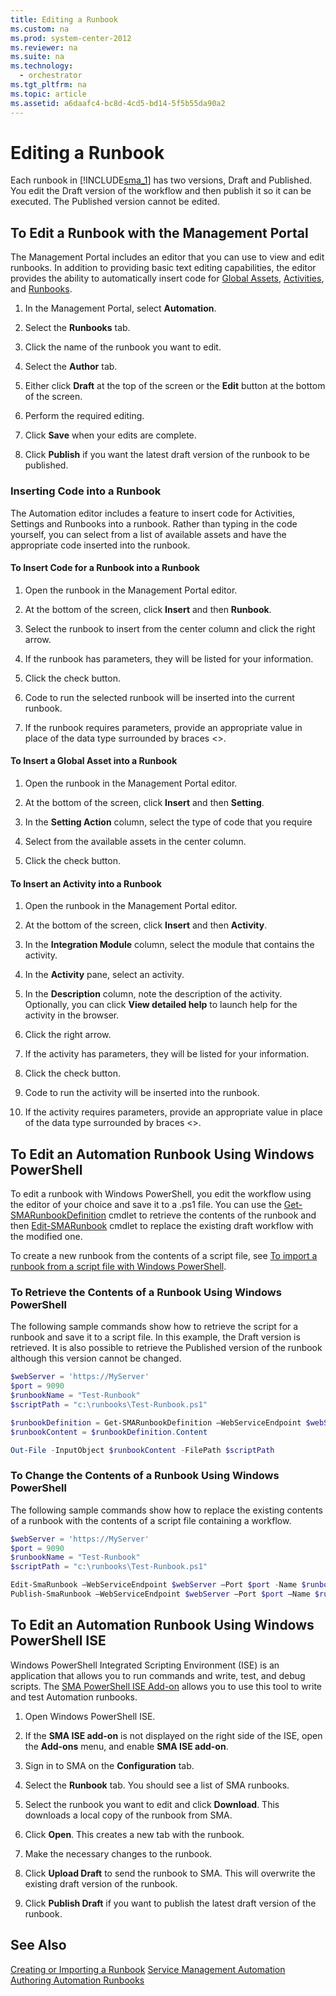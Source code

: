 ```yaml
---
title: Editing a Runbook
ms.custom: na
ms.prod: system-center-2012
ms.reviewer: na
ms.suite: na
ms.technology: 
  - orchestrator
ms.tgt_pltfrm: na
ms.topic: article
ms.assetid: a6daafc4-bc8d-4cd5-bd14-5f5b55da90a2
---
```

# Editing a Runbook
Each runbook in [!INCLUDE[sma_1](./Token/sma_1_md.md)] has two versions, Draft and Published. You edit the Draft version of the workflow and then publish it so it can be executed. The Published version cannot be edited.

## <a name="Portal"></a>To Edit a Runbook with the Management Portal
The Management Portal includes an editor that you can use to view and edit runbooks. In addition to providing basic text editing capabilities, the editor provides the ability to automatically insert code for [Global Assets](#InsertGlobalSetting), [Activities](#InsertActivity), and [Runbooks](#InsertRunbook).

1.  In the Management Portal, select **Automation**.

2.  Select the **Runbooks** tab.

3.  Click the name of the runbook you want to edit.

4.  Select the **Author** tab.

5.  Either click **Draft** at the top of the screen or the **Edit** button at the bottom of the screen.

6.  Perform the required editing.

7.  Click **Save** when your edits are complete.

8.  Click **Publish** if you want the latest draft version of the runbook to be published.

### <a name="InsertingCode"></a>Inserting Code into a Runbook
The Automation editor includes a feature to insert code for Activities, Settings and Runbooks into a runbook. Rather than typing in the code yourself, you can select from a list of available assets and have the appropriate code inserted into the runbook.

#### <a name="InsertRunbook"></a>To Insert Code for a Runbook into a Runbook

1.  Open the runbook in the Management Portal editor.

2.  At the bottom of the screen, click **Insert** and then **Runbook**.

3.  Select the runbook to insert from the center column and click the right arrow.

4.  If the runbook has parameters, they will be listed for your information.

5.  Click the check button.

6.  Code to run the selected runbook will be inserted into the current runbook.

7.  If the runbook requires parameters, provide an appropriate value in place of the data type surrounded by braces <>.

#### <a name="InsertGlobalSetting"></a>To Insert a Global Asset into a Runbook

1.  Open the runbook in the Management Portal editor.

2.  At the bottom of the screen, click **Insert** and then **Setting**.

3.  In the **Setting Action** column, select the type of code that you require

4.  Select from the available assets in the center column.

5.  Click the check button.

#### <a name="InsertActivity"></a>To Insert an Activity into a Runbook

1.  Open the runbook in the Management Portal editor.

2.  At the bottom of the screen, click **Insert** and then **Activity**.

3.  In the **Integration Module** column, select the module that contains the activity.

4.  In the **Activity** pane, select an activity.

5.  In the **Description** column, note the description of the activity. Optionally, you can click **View detailed help** to launch help for the activity in the browser.

6.  Click the right arrow.

7.  If the activity has parameters, they will be listed for your information.

8.  Click the check button.

9. Code to run the activity will be inserted into the runbook.

10. If the activity requires parameters, provide an appropriate value in place of the data type surrounded by braces <>.

## <a name="PowerShell"></a>To Edit an Automation Runbook Using Windows PowerShell
To edit a runbook with Windows PowerShell, you edit the workflow using the editor of your choice and save it to a .ps1 file. You can use the [Get\-SMARunbookDefinition](http://aka.ms/runbookauthor/cmdlet/getsmarunbookdefinition) cmdlet to retrieve the contents of the runbook and then [Edit\-SMARunbook](http://aka.ms/runbookauthor/cmdlet/editsmarunbook) cmdlet to replace the existing draft workflow with the modified one.

To create a new runbook from the contents of a script file, see [To import a runbook from a script file with Windows PowerShell](Creating-or-Importing-a-Runbook.md#ImportRunbookScriptPS).

### <a name="RetrieveContentsPowerShell"></a>To Retrieve the Contents of a Runbook Using Windows PowerShell
The following sample commands show how to retrieve the script for a runbook and save it to a script file. In this example, the Draft version is retrieved. It is also possible to retrieve the Published version of the runbook although this version cannot be changed.

```powershell
$webServer = 'https://MyServer'
$port = 9090
$runbookName = "Test-Runbook"
$scriptPath = "c:\runbooks\Test-Runbook.ps1"

$runbookDefinition = Get-SMARunbookDefinition –WebServiceEndpoint $webServer –Port $port -Name $runbookName -Type Draft
$runbookContent = $runbookDefinition.Content

Out-File -InputObject $runbookContent -FilePath $scriptPath
```

### <a name="ChangeContentsPowerShell"></a>To Change the Contents of a Runbook Using Windows PowerShell
The following sample commands show how to replace the existing contents of a runbook with the contents of a script file containing a workflow.

```powershell
$webServer = 'https://MyServer'
$port = 9090
$runbookName = "Test-Runbook"
$scriptPath = "c:\runbooks\Test-Runbook.ps1"

Edit-SmaRunbook –WebServiceEndpoint $webServer –Port $port -Name $runbookName -Path $scriptPath -Overwrite
Publish-SmaRunbook –WebServiceEndpoint $webServer –Port $port –Name $runbookName –Path $scriptPath
```

## <a name="ISE"></a>To Edit an Automation Runbook Using Windows PowerShell ISE
Windows PowerShell Integrated Scripting Environment (ISE) is an application that allows you to run commands and write, test, and debug scripts.  The [SMA PowerShell ISE Add-on](https://www.powershellgallery.com/packages/AzureAutomationAuthoringToolkit/0.2.3.3) allows you to use this tool to write and test Automation runbooks.

1. Open Windows PowerShell ISE.

2. If the **SMA ISE add-on** is not displayed on the right side of the ISE, open the  **Add-ons** menu, and enable **SMA ISE add-on**.

3. Sign in to SMA on the **Configuration** tab.

4. Select the **Runbook** tab.  You should see a list of SMA runbooks.

5. Select the runbook you want to edit and click **Download**.  This downloads a local copy of the runbook from SMA.

6. Click **Open**.  This creates a new tab with the runbook.

7. Make the necessary changes to the runbook.

8. Click **Upload Draft** to send the runbook to SMA.  This will overwrite the existing draft version of the runbook.

9.  Click **Publish Draft** if you want to publish the latest draft version of the runbook.

## See Also
[Creating or Importing a Runbook](Creating-or-Importing-a-Runbook.md)
[Service Management Automation](Service-Management-Automation.md)
[Authoring Automation Runbooks](Authoring-Automation-Runbooks.md)


